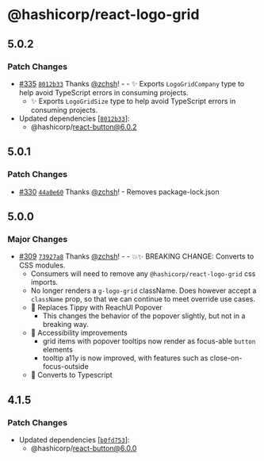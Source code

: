 # @hashicorp/react-logo-grid

## 5.0.2

### Patch Changes

- [#335](https://github.com/hashicorp/react-components/pull/335) [`8012b33`](https://github.com/hashicorp/react-components/commit/8012b33fa39d62b3227b3ad00e4e0cab683ffead) Thanks [@zchsh](https://github.com/zchsh)! - - ✨ Exports `LogoGridCompany` type to help avoid TypeScript errors in consuming projects.
  - ✨ Exports `LogoGridSize` type to help avoid TypeScript errors in consuming projects.
- Updated dependencies [[`8012b33`](https://github.com/hashicorp/react-components/commit/8012b33fa39d62b3227b3ad00e4e0cab683ffead)]:
  - @hashicorp/react-button@6.0.2

## 5.0.1

### Patch Changes

- [#330](https://github.com/hashicorp/react-components/pull/330) [`44a0e60`](https://github.com/hashicorp/react-components/commit/44a0e60b577a36978275ef1b0efa0e351a9802c6) Thanks [@zchsh](https://github.com/zchsh)! - Removes package-lock.json

## 5.0.0

### Major Changes

- [#309](https://github.com/hashicorp/react-components/pull/309) [`73927a8`](https://github.com/hashicorp/react-components/commit/73927a83a3d76138ca55b84096936aafa96e0d29) Thanks [@zchsh](https://github.com/zchsh)! - - 💥✨ BREAKING CHANGE: Converts to CSS modules.
  - Consumers will need to remove any `@hashicorp/react-logo-grid` css imports.
  - No longer renders a `g-logo-grid` className. Does however accept a `className` prop, so that we can continue to meet override use cases.
  - 🔨 Replaces Tippy with ReachUI Popover
    - This changes the behavior of the popover slightly, but not in a breaking way.
  - 🔨 Accessibility improvements
    - grid items with popover tooltips now render as focus-able `button` elements
    - tooltip a11y is now improved, with features such as close-on-focus-outside
  - 🔨 Converts to Typescript

## 4.1.5

### Patch Changes

- Updated dependencies [[`b0fd753`](https://github.com/hashicorp/react-components/commit/b0fd753d7f9e5c4649424139712d4d2c5ec5ffd9)]:
  - @hashicorp/react-button@6.0.0
